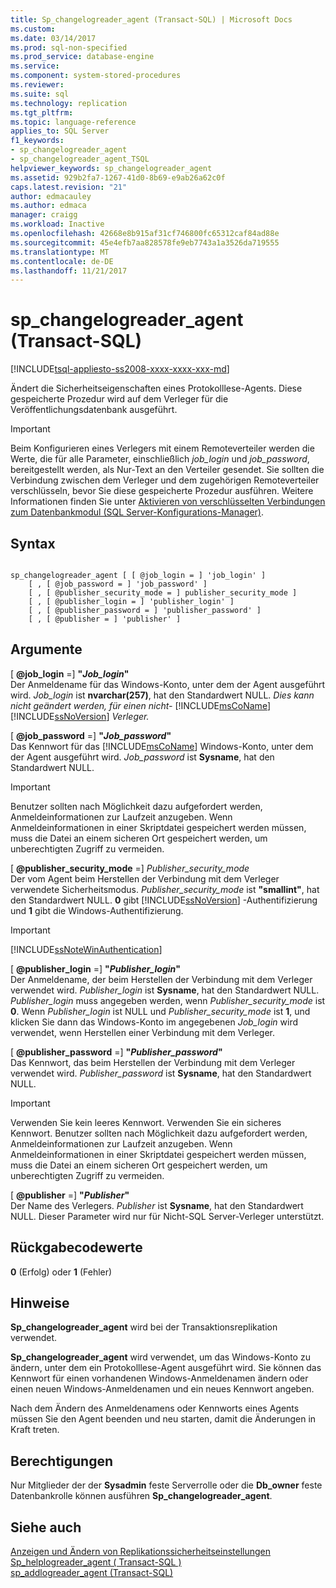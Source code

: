 ```yaml
---
title: Sp_changelogreader_agent (Transact-SQL) | Microsoft Docs
ms.custom: 
ms.date: 03/14/2017
ms.prod: sql-non-specified
ms.prod_service: database-engine
ms.service: 
ms.component: system-stored-procedures
ms.reviewer: 
ms.suite: sql
ms.technology: replication
ms.tgt_pltfrm: 
ms.topic: language-reference
applies_to: SQL Server
f1_keywords:
- sp_changelogreader_agent
- sp_changelogreader_agent_TSQL
helpviewer_keywords: sp_changelogreader_agent
ms.assetid: 929b2fa7-1267-41d0-8b69-e9ab26a62c0f
caps.latest.revision: "21"
author: edmacauley
ms.author: edmaca
manager: craigg
ms.workload: Inactive
ms.openlocfilehash: 42668e8b915af31cf746800fc65312caf84ad88e
ms.sourcegitcommit: 45e4efb7aa828578fe9eb7743a1a3526da719555
ms.translationtype: MT
ms.contentlocale: de-DE
ms.lasthandoff: 11/21/2017
---
```

# <a name="spchangelogreaderagent-transact-sql"></a>sp_changelogreader_agent (Transact-SQL)
[!INCLUDE[tsql-appliesto-ss2008-xxxx-xxxx-xxx-md](../../includes/tsql-appliesto-ss2008-xxxx-xxxx-xxx-md.md)]

  Ändert die Sicherheitseigenschaften eines Protokolllese-Agents. Diese gespeicherte Prozedur wird auf dem Verleger für die Veröffentlichungsdatenbank ausgeführt.  
  
> [!IMPORTANT]  
>  Beim Konfigurieren eines Verlegers mit einem Remoteverteiler werden die Werte, die für alle Parameter, einschließlich *job_login* und *job_password*, bereitgestellt werden, als Nur-Text an den Verteiler gesendet. Sie sollten die Verbindung zwischen dem Verleger und dem zugehörigen Remoteverteiler verschlüsseln, bevor Sie diese gespeicherte Prozedur ausführen. Weitere Informationen finden Sie unter [Aktivieren von verschlüsselten Verbindungen zum Datenbankmodul &#40;SQL Server-Konfigurations-Manager&#41;](../../database-engine/configure-windows/enable-encrypted-connections-to-the-database-engine.md).  
  
## <a name="syntax"></a>Syntax  
  
```  
  
sp_changelogreader_agent [ [ @job_login = ] 'job_login' ]  
    [ , [ @job_password = ] 'job_password' ]  
    [ , [ @publisher_security_mode = ] publisher_security_mode ]  
    [ , [ @publisher_login = ] 'publisher_login' ]  
    [ , [ @publisher_password = ] 'publisher_password' ]   
    [ , [ @publisher = ] 'publisher' ]  
```  
  
## <a name="arguments"></a>Argumente  
 [  **@job_login** =] **"***Job_login***"**  
 Der Anmeldename für das Windows-Konto, unter dem der Agent ausgeführt wird. *Job_login* ist **nvarchar(257)**, hat den Standardwert NULL. *Dies kann nicht geändert werden, für einen nicht-* [!INCLUDE[msCoName](../../includes/msconame-md.md)] [!INCLUDE[ssNoVersion](../../includes/ssnoversion-md.md)] *Verleger.*  
  
 [  **@job_password** =] **"***Job_password***"**  
 Das Kennwort für das [!INCLUDE[msCoName](../../includes/msconame-md.md)] Windows-Konto, unter dem der Agent ausgeführt wird. *Job_password* ist **Sysname**, hat den Standardwert NULL.  
  
> [!IMPORTANT]  
>  Benutzer sollten nach Möglichkeit dazu aufgefordert werden, Anmeldeinformationen zur Laufzeit anzugeben. Wenn Anmeldeinformationen in einer Skriptdatei gespeichert werden müssen, muss die Datei an einem sicheren Ort gespeichert werden, um unberechtigten Zugriff zu vermeiden.  
  
 [  **@publisher_security_mode** =] *Publisher_security_mode*  
 Der vom Agent beim Herstellen der Verbindung mit dem Verleger verwendete Sicherheitsmodus. *Publisher_security_mode* ist **"smallint"**, hat den Standardwert NULL. **0** gibt [!INCLUDE[ssNoVersion](../../includes/ssnoversion-md.md)] -Authentifizierung und **1** gibt die Windows-Authentifizierung.  
  
> [!IMPORTANT]  
>  [!INCLUDE[ssNoteWinAuthentication](../../includes/ssnotewinauthentication-md.md)]  
  
 [  **@publisher_login** =] **"***Publisher_login***"**  
 Der Anmeldename, der beim Herstellen der Verbindung mit dem Verleger verwendet wird. *Publisher_login* ist **Sysname**, hat den Standardwert NULL. *Publisher_login* muss angegeben werden, wenn *Publisher_security_mode* ist **0**. Wenn *Publisher_login* ist NULL und *Publisher_security_mode* ist **1**, und klicken Sie dann das Windows-Konto im angegebenen *Job_login* wird verwendet, wenn Herstellen einer Verbindung mit dem Verleger.  
  
 [  **@publisher_password** =] **"***Publisher_password***"**  
 Das Kennwort, das beim Herstellen der Verbindung mit dem Verleger verwendet wird. *Publisher_password* ist **Sysname**, hat den Standardwert NULL.  
  
> [!IMPORTANT]  
>  Verwenden Sie kein leeres Kennwort. Verwenden Sie ein sicheres Kennwort. Benutzer sollten nach Möglichkeit dazu aufgefordert werden, Anmeldeinformationen zur Laufzeit anzugeben. Wenn Anmeldeinformationen in einer Skriptdatei gespeichert werden müssen, muss die Datei an einem sicheren Ort gespeichert werden, um unberechtigten Zugriff zu vermeiden.  
  
 [  **@publisher** =] **"***Publisher***"**  
 Der Name des Verlegers. *Publisher* ist **Sysname**, hat den Standardwert NULL. Dieser Parameter wird nur für Nicht-SQL Server-Verleger unterstützt.  
  
## <a name="return-code-values"></a>Rückgabecodewerte  
 **0** (Erfolg) oder **1** (Fehler)  
  
## <a name="remarks"></a>Hinweise  
 **Sp_changelogreader_agent** wird bei der Transaktionsreplikation verwendet.  
  
 **Sp_changelogreader_agent** wird verwendet, um das Windows-Konto zu ändern, unter dem ein Protokolllese-Agent ausgeführt wird. Sie können das Kennwort für einen vorhandenen Windows-Anmeldenamen ändern oder einen neuen Windows-Anmeldenamen und ein neues Kennwort angeben.  
  
 Nach dem Ändern des Anmeldenamens oder Kennworts eines Agents müssen Sie den Agent beenden und neu starten, damit die Änderungen in Kraft treten.  
  
## <a name="permissions"></a>Berechtigungen  
 Nur Mitglieder der der **Sysadmin** feste Serverrolle oder die **Db_owner** feste Datenbankrolle können ausführen **Sp_changelogreader_agent**.  
  
## <a name="see-also"></a>Siehe auch  
 [Anzeigen und Ändern von Replikationssicherheitseinstellungen](../../relational-databases/replication/security/view-and-modify-replication-security-settings.md)   
 [Sp_helplogreader_agent &#40; Transact-SQL &#41;](../../relational-databases/system-stored-procedures/sp-helplogreader-agent-transact-sql.md)   
 [sp_addlogreader_agent &#40;Transact-SQL&#41;](../../relational-databases/system-stored-procedures/sp-addlogreader-agent-transact-sql.md)  
  
  
